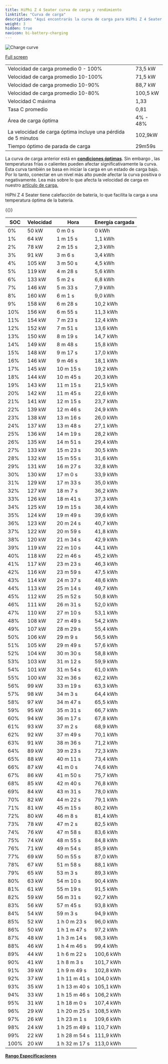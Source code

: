 ```yaml
---
title: HiPhi Z 4 Seater curva de carga y rendimiento
linktitle: "Curva de carga"
description: "Aquí encontrarás la curva de carga para HiPhi Z 4 Seater."
weight: 3
hidden: true
navicon: bi-battery-charging
---
```

<!-- markdownlint-disable MD033 -->
<img src="/images/models/hiphi/z/z_4_seater/chargingcurve.svg" alt="Charge curve" class="img-fluid">

[Full screen](/images/models/hiphi/z/z_4_seater/chargingcurve.svg)


<table class="table table-striped border">
<tbody>
<tr>
<td>Velocidad de carga promedio 0 - 100%</td><td>73,5 kW</td>
</tr>
<tr>
<td>Velocidad de carga promedio 10-100%</td><td>71,5 kW</td>
</tr>
<tr>
<td>Velocidad de carga promedio 10-90%</td><td>88,7 kW</td>
</tr>
<tr>
<td>Velocidad de carga promedio 10-80%</td><td>100,5 kW</td>
</tr>
<tr>
<td>Velocidad C máxima</td><td>1,33</td>
</tr>
<tr>
<td>Tasa C promedio</td><td>0,81</td>
</tr>
<tr>
<td>Área de carga óptima</td><td>4% - 48%</td>
</tr>
<tr>
<td>La velocidad de carga óptima incluye una pérdida de 5 minutos</td><td>102,9kW</td>
</tr>
<tr>
<td>Tiempo óptimo de parada de carga</td><td>29m59s</td>
</tr>
</tbody>
</table>


La curva de carga anterior está en **[condiciones óptimas](../../../../../technology/battery/charging/#temperatura)**. Sin embargo , las temperaturas frías o calientes pueden afectar significativamente la curva. Esta curva también se basa en iniciar la carga en un estado de carga bajo. Por lo tanto, conectar en un nivel más alto puede afectar la curva positiva o negativamente. Lea más sobre lo que afecta la velocidad de carga en nuestro [artículo de carga.](../../../../../technology/battery/charging/)


HiPhi Z 4 Seater tiene calefacción de batería, lo que facilita la carga a una temperatura óptima de la batería.


{{<evkxdisplayaddarticle />}}
<table class="table table-striped border">
<thead>
<tr><th>SOC</th><th>Velocidad</th><th>Hora</th><th>Energía cargada</th></tr>
</thead>
<tbody>
<tr>
<td>0%</td><td>50 kW</td><td> 0 m 0 s </td><td>0 kWh </td>
</tr>
<tr>
<td>1%</td><td>64 kW</td><td> 1 m 15 s </td><td>1,1 kWh </td>
</tr>
<tr>
<td>2%</td><td>78 kW</td><td> 2 m 15 s </td><td>2,3 kWh </td>
</tr>
<tr>
<td>3%</td><td>91 kW</td><td> 3 m 6 s </td><td>3,4 kWh </td>
</tr>
<tr>
<td>4%</td><td>105 kW</td><td> 3 m 50 s </td><td>4,5 kWh </td>
</tr>
<tr>
<td>5%</td><td>119 kW</td><td> 4 m 28 s </td><td>5,6 kWh </td>
</tr>
<tr>
<td>6%</td><td>133 kW</td><td> 5 m 2 s </td><td>6,8 kWh </td>
</tr>
<tr>
<td>7%</td><td>146 kW</td><td> 5 m 33 s </td><td>7,9 kWh </td>
</tr>
<tr>
<td>8%</td><td>160 kW</td><td> 6 m 1 s </td><td>9,0 kWh </td>
</tr>
<tr>
<td>9%</td><td>158 kW</td><td> 6 m 28 s </td><td>10,2 kWh </td>
</tr>
<tr>
<td>10%</td><td>156 kW</td><td> 6 m 55 s </td><td>11,3 kWh </td>
</tr>
<tr>
<td>11%</td><td>154 kW</td><td> 7 m 23 s </td><td>12,4 kWh </td>
</tr>
<tr>
<td>12%</td><td>152 kW</td><td> 7 m 51 s </td><td>13,6 kWh </td>
</tr>
<tr>
<td>13%</td><td>150 kW</td><td> 8 m 19 s </td><td>14,7 kWh </td>
</tr>
<tr>
<td>14%</td><td>149 kW</td><td> 8 m 48 s </td><td>15,8 kWh </td>
</tr>
<tr>
<td>15%</td><td>148 kW</td><td> 9 m 17 s </td><td>17,0 kWh </td>
</tr>
<tr>
<td>16%</td><td>146 kW</td><td> 9 m 46 s </td><td>18,1 kWh </td>
</tr>
<tr>
<td>17%</td><td>145 kW</td><td> 10 m 15 s </td><td>19,2 kWh </td>
</tr>
<tr>
<td>18%</td><td>144 kW</td><td> 10 m 45 s </td><td>20,3 kWh </td>
</tr>
<tr>
<td>19%</td><td>143 kW</td><td> 11 m 15 s </td><td>21,5 kWh </td>
</tr>
<tr>
<td>20%</td><td>142 kW</td><td> 11 m 45 s </td><td>22,6 kWh </td>
</tr>
<tr>
<td>21%</td><td>141 kW</td><td> 12 m 15 s </td><td>23,7 kWh </td>
</tr>
<tr>
<td>22%</td><td>139 kW</td><td> 12 m 46 s </td><td>24,9 kWh </td>
</tr>
<tr>
<td>23%</td><td>138 kW</td><td> 13 m 16 s </td><td>26,0 kWh </td>
</tr>
<tr>
<td>24%</td><td>137 kW</td><td> 13 m 48 s </td><td>27,1 kWh </td>
</tr>
<tr>
<td>25%</td><td>136 kW</td><td> 14 m 19 s </td><td>28,2 kWh </td>
</tr>
<tr>
<td>26%</td><td>135 kW</td><td> 14 m 51 s </td><td>29,4 kWh </td>
</tr>
<tr>
<td>27%</td><td>133 kW</td><td> 15 m 23 s </td><td>30,5 kWh </td>
</tr>
<tr>
<td>28%</td><td>132 kW</td><td> 15 m 55 s </td><td>31,6 kWh </td>
</tr>
<tr>
<td>29%</td><td>131 kW</td><td> 16 m 27 s </td><td>32,8 kWh </td>
</tr>
<tr>
<td>30%</td><td>130 kW</td><td> 17 m 0 s </td><td>33,9 kWh </td>
</tr>
<tr>
<td>31%</td><td>129 kW</td><td> 17 m 33 s </td><td>35,0 kWh </td>
</tr>
<tr>
<td>32%</td><td>127 kW</td><td> 18 m 7 s </td><td>36,2 kWh </td>
</tr>
<tr>
<td>33%</td><td>126 kW</td><td> 18 m 41 s </td><td>37,3 kWh </td>
</tr>
<tr>
<td>34%</td><td>125 kW</td><td> 19 m 15 s </td><td>38,4 kWh </td>
</tr>
<tr>
<td>35%</td><td>124 kW</td><td> 19 m 49 s </td><td>39,6 kWh </td>
</tr>
<tr>
<td>36%</td><td>123 kW</td><td> 20 m 24 s </td><td>40,7 kWh </td>
</tr>
<tr>
<td>37%</td><td>122 kW</td><td> 20 m 59 s </td><td>41,8 kWh </td>
</tr>
<tr>
<td>38%</td><td>120 kW</td><td> 21 m 34 s </td><td>42,9 kWh </td>
</tr>
<tr>
<td>39%</td><td>119 kW</td><td> 22 m 10 s </td><td>44,1 kWh </td>
</tr>
<tr>
<td>40%</td><td>118 kW</td><td> 22 m 46 s </td><td>45,2 kWh </td>
</tr>
<tr>
<td>41%</td><td>117 kW</td><td> 23 m 23 s </td><td>46,3 kWh </td>
</tr>
<tr>
<td>42%</td><td>116 kW</td><td> 23 m 59 s </td><td>47,5 kWh </td>
</tr>
<tr>
<td>43%</td><td>114 kW</td><td> 24 m 37 s </td><td>48,6 kWh </td>
</tr>
<tr>
<td>44%</td><td>113 kW</td><td> 25 m 14 s </td><td>49,7 kWh </td>
</tr>
<tr>
<td>45%</td><td>112 kW</td><td> 25 m 52 s </td><td>50,8 kWh </td>
</tr>
<tr>
<td>46%</td><td>111 kW</td><td> 26 m 31 s </td><td>52,0 kWh </td>
</tr>
<tr>
<td>47%</td><td>110 kW</td><td> 27 m 10 s </td><td>53,1 kWh </td>
</tr>
<tr>
<td>48%</td><td>108 kW</td><td> 27 m 49 s </td><td>54,2 kWh </td>
</tr>
<tr>
<td>49%</td><td>107 kW</td><td> 28 m 29 s </td><td>55,4 kWh </td>
</tr>
<tr>
<td>50%</td><td>106 kW</td><td> 29 m 9 s </td><td>56,5 kWh </td>
</tr>
<tr>
<td>51%</td><td>105 kW</td><td> 29 m 49 s </td><td>57,6 kWh </td>
</tr>
<tr>
<td>52%</td><td>104 kW</td><td> 30 m 30 s </td><td>58,8 kWh </td>
</tr>
<tr>
<td>53%</td><td>103 kW</td><td> 31 m 12 s </td><td>59,9 kWh </td>
</tr>
<tr>
<td>54%</td><td>101 kW</td><td> 31 m 54 s </td><td>61,0 kWh </td>
</tr>
<tr>
<td>55%</td><td>100 kW</td><td> 32 m 36 s </td><td>62,2 kWh </td>
</tr>
<tr>
<td>56%</td><td>99 kW</td><td> 33 m 19 s </td><td>63,3 kWh </td>
</tr>
<tr>
<td>57%</td><td>98 kW</td><td> 34 m 3 s </td><td>64,4 kWh </td>
</tr>
<tr>
<td>58%</td><td>97 kW</td><td> 34 m 47 s </td><td>65,5 kWh </td>
</tr>
<tr>
<td>59%</td><td>95 kW</td><td> 35 m 31 s </td><td>66,7 kWh </td>
</tr>
<tr>
<td>60%</td><td>94 kW</td><td> 36 m 17 s </td><td>67,8 kWh </td>
</tr>
<tr>
<td>61%</td><td>93 kW</td><td> 37 m 2 s </td><td>68,9 kWh </td>
</tr>
<tr>
<td>62%</td><td>92 kW</td><td> 37 m 49 s </td><td>70,1 kWh </td>
</tr>
<tr>
<td>63%</td><td>91 kW</td><td> 38 m 36 s </td><td>71,2 kWh </td>
</tr>
<tr>
<td>64%</td><td>89 kW</td><td> 39 m 23 s </td><td>72,3 kWh </td>
</tr>
<tr>
<td>65%</td><td>88 kW</td><td> 40 m 11 s </td><td>73,4 kWh </td>
</tr>
<tr>
<td>66%</td><td>87 kW</td><td> 41 m 0 s </td><td>74,6 kWh </td>
</tr>
<tr>
<td>67%</td><td>86 kW</td><td> 41 m 50 s </td><td>75,7 kWh </td>
</tr>
<tr>
<td>68%</td><td>85 kW</td><td> 42 m 40 s </td><td>76,8 kWh </td>
</tr>
<tr>
<td>69%</td><td>84 kW</td><td> 43 m 31 s </td><td>78,0 kWh </td>
</tr>
<tr>
<td>70%</td><td>82 kW</td><td> 44 m 22 s </td><td>79,1 kWh </td>
</tr>
<tr>
<td>71%</td><td>81 kW</td><td> 45 m 15 s </td><td>80,2 kWh </td>
</tr>
<tr>
<td>72%</td><td>80 kW</td><td> 46 m 8 s </td><td>81,4 kWh </td>
</tr>
<tr>
<td>73%</td><td>78 kW</td><td> 47 m 2 s </td><td>82,5 kWh </td>
</tr>
<tr>
<td>74%</td><td>76 kW</td><td> 47 m 58 s </td><td>83,6 kWh </td>
</tr>
<tr>
<td>75%</td><td>74 kW</td><td> 48 m 55 s </td><td>84,8 kWh </td>
</tr>
<tr>
<td>76%</td><td>71 kW</td><td> 49 m 54 s </td><td>85,9 kWh </td>
</tr>
<tr>
<td>77%</td><td>69 kW</td><td> 50 m 55 s </td><td>87,0 kWh </td>
</tr>
<tr>
<td>78%</td><td>67 kW</td><td> 51 m 58 s </td><td>88,1 kWh </td>
</tr>
<tr>
<td>79%</td><td>65 kW</td><td> 53 m 3 s </td><td>89,3 kWh </td>
</tr>
<tr>
<td>80%</td><td>63 kW</td><td> 54 m 10 s </td><td>90,4 kWh </td>
</tr>
<tr>
<td>81%</td><td>61 kW</td><td> 55 m 19 s </td><td>91,5 kWh </td>
</tr>
<tr>
<td>82%</td><td>59 kW</td><td> 56 m 31 s </td><td>92,7 kWh </td>
</tr>
<tr>
<td>83%</td><td>56 kW</td><td> 57 m 45 s </td><td>93,8 kWh </td>
</tr>
<tr>
<td>84%</td><td>54 kW</td><td> 59 m 3 s </td><td>94,9 kWh </td>
</tr>
<tr>
<td>85%</td><td>52 kW</td><td>1 h 0 m 23 s </td><td>96,0 kWh </td>
</tr>
<tr>
<td>86%</td><td>50 kW</td><td>1 h 1 m 47 s </td><td>97,2 kWh </td>
</tr>
<tr>
<td>87%</td><td>48 kW</td><td>1 h 3 m 14 s </td><td>98,3 kWh </td>
</tr>
<tr>
<td>88%</td><td>46 kW</td><td>1 h 4 m 46 s </td><td>99,4 kWh </td>
</tr>
<tr>
<td>89%</td><td>44 kW</td><td>1 h 6 m 22 s </td><td>100,6 kWh </td>
</tr>
<tr>
<td>90%</td><td>41 kW</td><td>1 h 8 m 3 s </td><td>101,7 kWh </td>
</tr>
<tr>
<td>91%</td><td>39 kW</td><td>1 h 9 m 49 s </td><td>102,8 kWh </td>
</tr>
<tr>
<td>92%</td><td>37 kW</td><td>1 h 11 m 41 s </td><td>104,0 kWh </td>
</tr>
<tr>
<td>93%</td><td>35 kW</td><td>1 h 13 m 40 s </td><td>105,1 kWh </td>
</tr>
<tr>
<td>94%</td><td>33 kW</td><td>1 h 15 m 46 s </td><td>106,2 kWh </td>
</tr>
<tr>
<td>95%</td><td>31 kW</td><td>1 h 18 m 0 s </td><td>107,4 kWh </td>
</tr>
<tr>
<td>96%</td><td>29 kW</td><td>1 h 20 m 25 s </td><td>108,5 kWh </td>
</tr>
<tr>
<td>97%</td><td>26 kW</td><td>1 h 23 m 1 s </td><td>109,6 kWh </td>
</tr>
<tr>
<td>98%</td><td>24 kW</td><td>1 h 25 m 49 s </td><td>110,7 kWh </td>
</tr>
<tr>
<td>99%</td><td>22 kW</td><td>1 h 28 m 54 s </td><td>111,9 kWh </td>
</tr>
<tr>
<td>100%</td><td>20 kW</td><td>1 h 32 m 17 s </td><td>113,0 kWh </td>
</tr>
</tbody>
</table>

<div class="mt-3 mb-3">
<a href="../rangeandconsumption/" class="text-decoration-none text-black">
<strong><i class="bi-arrow-left"></i> Rango </strong>
</a>
<a href="../specifications/" class="text-decoration-none text-black float-end">
<strong>Especificaciones <i class="bi-arrow-right"></i></strong>
</a>
</div>
